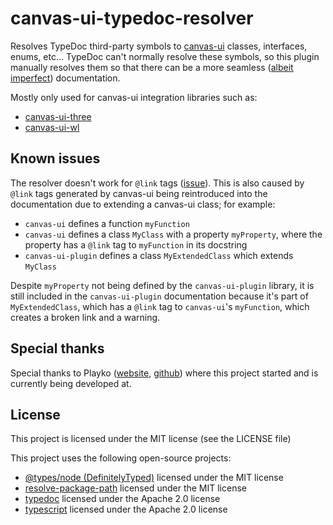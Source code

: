 # canvas-ui-typedoc-resolver

Resolves TypeDoc third-party symbols to
[canvas-ui](https://github.com/rafern/canvas-ui) classes, interfaces, enums,
etc... TypeDoc can't normally resolve these symbols, so this plugin manually
resolves them so that there can be a more seamless
([albeit imperfect](#known-issues)) documentation.

Mostly only used for canvas-ui integration libraries such as:
- [canvas-ui-three](https://github.com/rafern/canvas-ui-three)
- [canvas-ui-wl](https://github.com/rafern/canvas-ui-wl)

## Known issues

The resolver doesn't work for `@link` tags
([issue](https://github.com/TypeStrong/typedoc/issues/2030)). This is also
caused by `@link` tags generated by canvas-ui being reintroduced into the
documentation due to extending a canvas-ui class; for example:

- `canvas-ui` defines a function `myFunction`
- `canvas-ui` defines a class `MyClass` with a property `myProperty`, where the property has a `@link` tag to `myFunction` in its docstring
- `canvas-ui-plugin` defines a class `MyExtendedClass` which extends `MyClass`

Despite `myProperty` not being defined by the `canvas-ui-plugin` library, it is
still included in the `canvas-ui-plugin` documentation because it's part of
`MyExtendedClass`, which has a `@link` tag to `canvas-ui`'s `myFunction`, which
creates a broken link and a warning.

## Special thanks

Special thanks to Playko ([website](https://www.playko.com/),
[github](https://github.com/playkostudios)) where this project started and is
currently being developed at.

## License

This project is licensed under the MIT license (see the LICENSE file)

This project uses the following open-source projects:
- [@types/node (DefinitelyTyped)](https://github.com/DefinitelyTyped/DefinitelyTyped/tree/master/types/node) licensed under the MIT license
- [resolve-package-path](https://github.com/stefanpenner/resolve-package-path) licensed under the MIT license
- [typedoc](https://github.com/TypeStrong/TypeDoc) licensed under the Apache 2.0 license
- [typescript](https://github.com/Microsoft/TypeScript) licensed under the Apache 2.0 license
